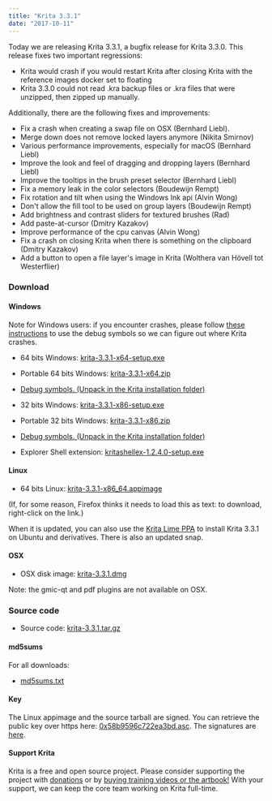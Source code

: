 ```yaml
---
title: "Krita 3.3.1"
date: "2017-10-11"
---
```


Today we are releasing Krita 3.3.1, a bugfix release for Krita 3.3.0. This release fixes two important regressions:

- Krita would crash if you would restart Krita after closing Krita with the reference images docker set to floating
- Krita 3.3.0 could not read .kra backup files or .kra files that were unzipped, then zipped up manually.

Additionally, there are the following fixes and improvements:

- Fix a crash when creating a swap file on OSX (Bernhard Liebl).
- Merge down does not remove locked layers anymore (Nikita Smirnov)
- Various performance improvements, especially for macOS (Bernhard Liebl)
- Improve the look and feel of dragging and dropping layers (Bernhard Liebl)
- Improve the tooltips in the brush preset selector (Bernhard Liebl)
- Fix a memory leak in the color selectors (Boudewijn Rempt)
- Fix rotation and tilt when using the Windows Ink api (Alvin Wong)
- Don't allow the fill tool to be used on group layers (Boudewijn Rempt)
- Add brightness and contrast sliders for textured brushes (Rad)
- Add paste-at-cursor (Dmitry Kazakov)
- Improve performance of the cpu canvas (Alvin Wong)
- Fix a crash on closing Krita when there is something on the clipboard (Dmitry Kazakov)
- Add a button to open a file layer's image in Krita (Wolthera van Hövell tot Westerflier)

### Download

#### Windows

Note for Windows users: if you encounter crashes, please follow [these instructions](https://docs.krita.org/Dr._Mingw_debugger) to use the debug symbols so we can figure out where Krita crashes.

- 64 bits Windows: [krita-3.3.1-x64-setup.exe](https://download.kde.org/stable/krita/3.3.1/krita-3.3.1-x64-setup.exe)
- Portable 64 bits Windows: [krita-3.3.1-x64.zip](https://download.kde.org/stable/krita/3.3.1/krita-3.3.1-x64.zip)
- [Debug symbols. (Unpack in the Krita installation folder)](https://download.kde.org/stable/krita/3.3.1/krita-3.3.1-x64-dbg.zip)

- 32 bits Windows: [krita-3.3.1-x86-setup.exe](https://download.kde.org/stable/krita/3.3.1/krita-3.3.1-x86-setup.exe)
- Portable 32 bits Windows: [krita-3.3.1-x86.zip](https://download.kde.org/stable/krita/3.3.1/krita-3.3.1-x86.zip)
- [Debug symbols. (Unpack in the Krita installation folder)](https://download.kde.org/stable/krita/3.3.1/krita-3.3.1-x86-dbg.zip)

- Explorer Shell extension: [kritashellex-1.2.4.0-setup.exe](https://download.kde.org/stable/krita/KritaShellExtension-v1.2.4-setup.exe)

#### Linux

- 64 bits Linux: [krita-3.3.1-x86\_64.appimage](https://download.kde.org/stable/krita/3.3.1/krita-3.3.1-x86_64.appimage)

(If, for some reason, Firefox thinks it needs to load this as text: to download, right-click on the link.)

When it is updated, you can also use the [Krita Lime PPA](https://launchpad.net/%7Ekritalime/+archive/ubuntu/ppa) to install Krita 3.3.1 on Ubuntu and derivatives. There is also an updated snap.

#### OSX

- OSX disk image: [krita-3.3.1.dmg](https://download.kde.org/stable/krita/3.3.1/krita-3.3.1.dmg)

Note: the gmic-qt and pdf plugins are not available on OSX.

### Source code

- Source code: [krita-3.3.1.tar.gz](https://download.kde.org/stable/krita/3.3.1/krita-3.3.1.tar.gz)

#### md5sums

For all downloads:

- [md5sums.txt](https://download.kde.org/stable/krita/3.3.1/md5sums.txt)

#### Key

The Linux appimage and the source tarball are signed. You can retrieve the public key over https here: [0x58b9596c722ea3bd.asc](https://share.kde.org/index.php/s/fJ99V5mZvuyD0z8). The signatures are [here](http://download.kde.org/stable/krita/3.3.1/).

#### Support Krita

Krita is a free and open source project. Please consider supporting the project with [donations](https://krita.org/en/support-us/donations/) or by [buying training videos or the artbook!](https://krita.org/en/support-us/shop) With your support, we can keep the core team working on Krita full-time.
